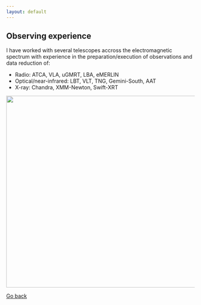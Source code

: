 ```yaml
---
layout: default
---
```


## Observing experience
I have worked with several telescopes accross the electromagnetic spectrum with experience in the preparation/execution of observations and data reduction of:
- Radio: ATCA, VLA, uGMRT, LBA, eMERLIN
- Optical/near-infrared: LBT, VLT, TNG, Gemini-South, AAT
- X-ray: Chandra, XMM-Newton, Swift-XRT

<!--  ![screenshot](images/Photo_Luca.jpg) -->
<img src="images/io_telescopes.png" width="512"/>

[Go back](./)

